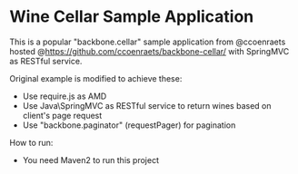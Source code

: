 # Wine Cellar Sample Application

This is a popular "backbone.cellar" sample application from @ccoenraets hosted @https://github.com/ccoenraets/backbone-cellar/ with SpringMVC as RESTful service. 


Original example is modified to achieve these:

* Use require.js as AMD
* Use Java\SpringMVC as RESTful service to return wines based on client's page request
* Use "backbone.paginator" (requestPager) for pagination 

How to run:

* You need Maven2 to run this project